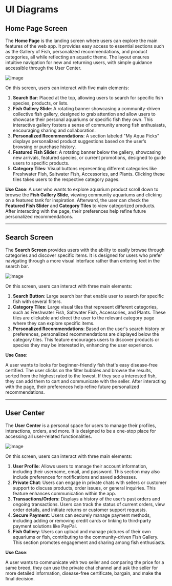 # UI Diagrams

## Home Page Screen
The **Home Page** is the landing screen where users can explore the main features of the web app. It provides easy access to essential sections such as the Gallery of Fish, personalized recommendations, and product categories, all while reflecting an aquatic theme. The layout ensures intuitive navigation for new and returning users, with simple guidance accessible through the User Center.

![image](https://github.com/user-attachments/assets/8cfa68d4-618f-4a55-841b-55161a53ebab)


On this screen, users can interact with five main elements:

1. **Search Bar**: Placed at the top, allowing users to search for specific fish species, products, or lists.
2. **Fish Gallery Slide**: A rotating banner showcasing a community-driven collective fish gallery, designed to grab attention and allow users to showcase their personal aquariums or specific fish they own. This interactive gallery fosters a sense of community among fish enthusiasts, encouraging sharing and collaboration.
3. **Personalized Recommendations**: A section labeled "My Aqua Picks" displays personalized product suggestions based on the user’s browsing or purchase history.
4. **Featured Fish Slider**: A rotating banner below the gallery, showcasing new arrivals, featured species, or current promotions, designed to guide users to specific products.
5. **Category Tiles**: Visual buttons representing different categories like Freshwater Fish, Saltwater Fish, Accessories, and Plants. Clicking these tiles takes users to the respective category pages.

**Use Case**: 
A user who wants to explore aquarium product scroll down to browse the **Fish Gallery Slide**, viewing community aquariums and clicking on a featured tank for inspiration. Afterward, the user can check the **Featured Fish Slider** and **Category Tiles** to view categorized products. After interacting with the page, their preferences help refine future personalized recommendations.

---

## Search Screen
The **Search Screen** provides users with the ability to easily browse through categories and discover specific items. It is designed for users who prefer navigating through a more visual interface rather than entering text in the search bar.

![image](https://github.com/user-attachments/assets/1b0475a8-934c-47ca-a986-df07beb484ed)

On this screen, users can interact with three main elements:

1. **Search Button**: Large search bar that enable user to search for specific fish with several filters.
2. **Category Tiles**: Large visual tiles that represent different categories, such as Freshwater Fish, Saltwater Fish, Accessories, and Plants. These tiles are clickable and direct the user to the relevant category page where they can explore specific items.
3. **Personalized Recommendations**: Based on the user's search history or preferences, personalized recommendations are displayed below the category tiles. This feature encourages users to discover products or species they may be interested in, enhancing the user experience.

**Use Case**: 

A user wants to looks for beginner-friendly fish that's easy disease-free certified. The user clicks on the filter bubbles and browse the results, sorted from the highest rated to the lowest. If they see a interested fish, they can add them to cart and communicate with the seller. After interacting with the page, their preferences help refine future personalized recommendations. 

---

## User Center
The **User Center** is a personal space for users to manage their profiles, interactions, orders, and more. It is designed to be a one-stop place for accessing all user-related functionalities.

![image](https://github.com/user-attachments/assets/1b5f77c8-2178-44a6-a39b-1db23b9a9b4e)

On this screen, users can interact with three main elements:

1. **User Profile**: Allows users to manage their account information, including their username, email, and password. This section may also include preferences for notifications and saved addresses.
2. **Private Chat**: Users can engage in private chats with sellers or customer support to discuss products, order issues, or general inquiries. This feature enhances communication within the app.
3. **Transactions/Orders**: Displays a history of the user’s past orders and ongoing transactions. Users can track the status of current orders, view order details, and initiate returns or customer support requests.
4. **Secure Payment**: Users can securely manage payment methods, including adding or removing credit cards or linking to third-party payment solutions like PayPal.
5. **Fish Gallery**: Users can upload and manage pictures of their own aquariums or fish, contributing to the community-driven Fish Gallery. This section promotes engagement and sharing among fish enthusiasts.

**Use Case**: 

A user wants to communicate with two seller and comparing the price for a same breed, they can use the private chat channel and ask the seller for more detailed information, disease-free certificate, bargain, and make the final decision.
